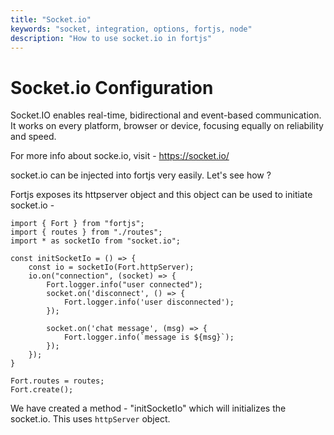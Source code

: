 ```yaml
---
title: "Socket.io"
keywords: "socket, integration, options, fortjs, node"
description: "How to use socket.io in fortjs"
---
```


# Socket.io Configuration

Socket.IO enables real-time, bidirectional and event-based communication.
It works on every platform, browser or device, focusing equally on reliability and speed.

For more info about socke.io, visit - https://socket.io/

socket.io can be injected into fortjs very easily. Let's see how ?

Fortjs exposes its httpserver object and this object can be used to initiate socket.io - 

```
import { Fort } from "fortjs";
import { routes } from "./routes";
import * as socketIo from "socket.io";

const initSocketIo = () => {
    const io = socketIo(Fort.httpServer);
    io.on("connection", (socket) => {
        Fort.logger.info("user connected");
        socket.on('disconnect', () => {
            Fort.logger.info('user disconnected');
        });

        socket.on('chat message', (msg) => {
            Fort.logger.info(`message is ${msg}`);
        });
    });
}

Fort.routes = routes;
Fort.create();

```

We have created a method - "initSocketIo" which will initializes the socket.io. This uses `httpServer` object.